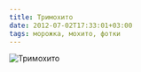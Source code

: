 ```yaml
---
title: Тримохито
date: 2012-07-02T17:33:01+03:00
tags: морожка, мохито, фотки
---
```


![Тримохито](http://c358655.r55.cf1.rackcdn.com/3mojito.jpg "Тримохито")